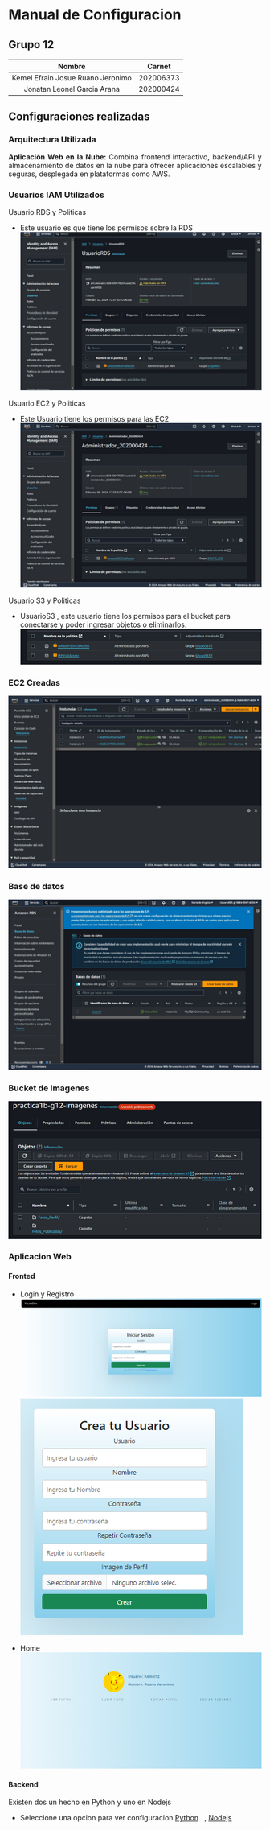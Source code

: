 # Manual de Configuracion

## Grupo 12

| Nombre           | Carnet       |
|:----------------:|:------------:|
|Kemel Efrain Josue Ruano Jeronimo | 202006373 |
|Jonatan Leonel Garcia Arana | 202000424 |

## Configuraciones realizadas


### Arquitectura Utilizada
<div style="text-align: justify">
    <strong> Aplicación Web en la Nube: </strong> Combina frontend interactivo, backend/API y almacenamiento de datos en la nube para ofrecer aplicaciones escalables y seguras, desplegada en plataformas como AWS.
</div>

### Usuarios IAM Utilizados

Usuario RDS y Politicas 
* Este usuario es que tiene los permisos sobre la RDS
![rds](./Images/userrds.jpeg)

Usuario EC2 y Politicas
* Este Usuario tiene los permisos para las EC2
![ec2](./Images/ec2.jpeg)

Usuario S3 y Politicas
* UsuarioS3 ,  este usuario tiene los permisos para el bucket para conectarse y poder ingresar objetos o eliminarlos.
![user3](./Images/S3.PNG)


### EC2 Creadas
![ec2create](./Images/insec2.jpeg)

### Base de datos
![base](./Images/Base.jpeg)



### Bucket de Imagenes
![bucket](./Images/bucketimage.PNG)

### Aplicacion Web
#### Fronted
* Login y Registro
![login](./Images/login.PNG)
![registro](./Images/registro.PNG)

* Home
![home](./Images/home.PNG)

#### Backend
Existen dos un hecho en Python y uno en Nodejs
* Seleccione una opcion para ver configuracion
[Python](https://github.com/Jona1056/GRUPO12_PRAC1_SEMI/tree/main/Backend_Python) &nbsp; ,
[Nodejs](https://github.com/Jona1056/GRUPO12_PRAC1_SEMI/tree/main/backend_node)
